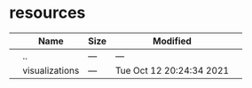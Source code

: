 resources
=========

<table><thead><tr class="header"><th></th><th>Name</th><th>Size</th><th>Modified</th><th></th></tr></thead><tbody><tr class="odd"><td></td><td><span class="goup">..</span></td><td>—</td><td>—</td><td></td></tr><tr class="even"><td></td><td><span class="name">visualizations</span></td><td>—</td><td>Tue Oct 12 20:24:34 2021</td><td></td></tr></tbody></table>
